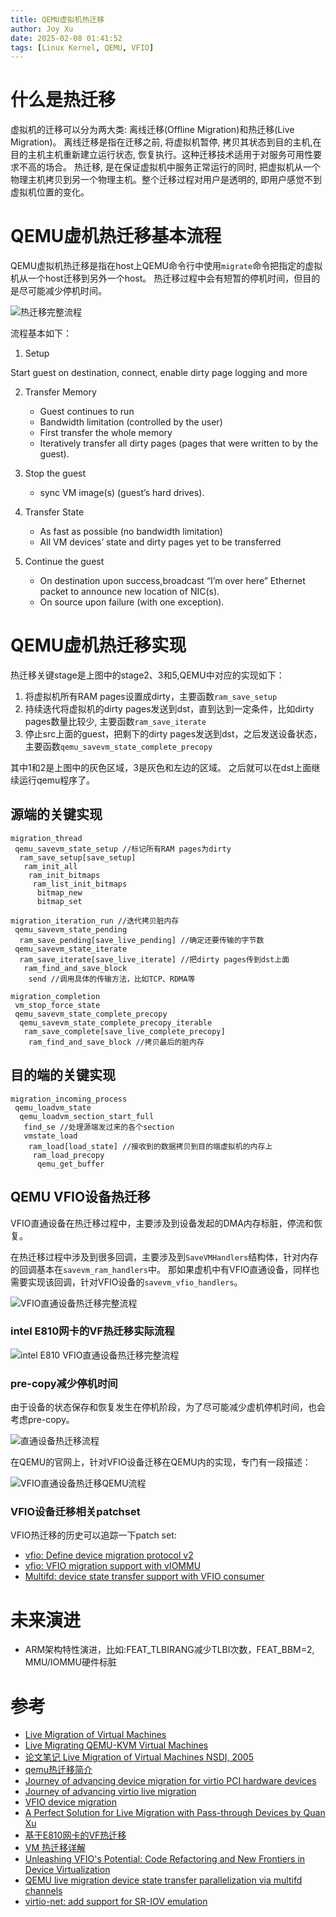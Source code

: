 ```yaml
---
title: QEMU虚拟机热迁移
author: Joy Xu
date: 2025-02-08 01:41:52
tags: [Linux Kernel, QEMU, VFIO]
---
```


# 什么是热迁移

虚拟机的迁移可以分为两大类: 离线迁移(Offline Migration)和热迁移(Live Migration)。
离线迁移是指在迁移之前, 将虚拟机暂停, 拷贝其状态到目的主机,在目的主机主机重新建立运行状态, 恢复执行。这种迁移技术适用于对服务可用性要求不高的场合。
热迁移, 是在保证虚拟机中服务正常运行的同时, 把虚拟机从一个物理主机拷贝到另一个物理主机。整个迁移过程对用户是透明的, 即用户感觉不到虚拟机位置的变化。

# QEMU虚机热迁移基本流程

QEMU虚拟机热迁移是指在host上QEMU命令行中使用`migrate`命令把指定的虚拟机从一个host迁移到另外一个host。
热迁移过程中会有短暂的停机时间，但目的是尽可能减少停机时间。

![热迁移完整流程](/images/qemu_live_migration_big_picture.png)

流程基本如下：

1. Setup

Start guest on destination, connect, enable dirty page logging and more

2. Transfer Memory
	* Guest continues to run
	* Bandwidth limitation (controlled by the user)
	* First transfer the whole memory
	* Iteratively transfer all dirty pages (pages that were written to by the guest).

3. Stop the guest
	* sync VM image(s) (guest’s hard drives).

4. Transfer State
	* As fast as possible (no bandwidth limitation)
	* All VM devices’ state and dirty pages yet to be transferred

5. Continue the guest
	* On destination upon success,broadcast “I’m over here” Ethernet packet to announce new location of NIC(s).
	* On source upon failure (with one exception).

# QEMU虚机热迁移实现

热迁移关键stage是上图中的stage2、3和5,QEMU中对应的实现如下：

1. 将虚拟机所有RAM pages设置成dirty，主要函数`ram_save_setup`
2. 持续迭代将虚拟机的dirty pages发送到dst，直到达到一定条件，比如dirty pages数量比较少, 主要函数`ram_save_iterate`
3. 停止src上面的guest，把剩下的dirty pages发送到dst，之后发送设备状态，主要函数`qemu_savevm_state_complete_precopy`

其中1和2是上图中的灰色区域，3是灰色和左边的区域。
之后就可以在dst上面继续运行qemu程序了。

## 源端的关键实现

	migration_thread
	 qemu_savevm_state_setup //标记所有RAM pages为dirty
	  ram_save_setup[save_setup]
	   ram_init_all
	    ram_init_bitmaps
	     ram_list_init_bitmaps
	      bitmap_new
	      bitmap_set

	migration_iteration_run //迭代拷贝脏内存
	 qemu_savevm_state_pending
	  ram_save_pending[save_live_pending] //确定还要传输的字节数
	 qemu_savevm_state_iterate
	  ram_save_iterate[save_live_iterate] //把dirty pages传到dst上面
	   ram_find_and_save_block
	    send //调用具体的传输方法，比如TCP、RDMA等

	migration_completion
	 vm_stop_force_state
	 qemu_savevm_state_complete_precopy
	  qemu_savevm_state_complete_precopy_iterable
	   ram_save_complete[save_live_complete_precopy]
	    ram_find_and_save_block //拷贝最后的脏内存

## 目的端的关键实现

	migration_incoming_process
	 qemu_loadvm_state 
	  qemu_loadvm_section_start_full
	   find_se //处理源端发过来的各个section
	   vmstate_load
	    ram_load[load_state] //接收到的数据拷贝到目的端虚拟机的内存上
	     ram_load_precopy
	      qemu_get_buffer

## QEMU VFIO设备热迁移

VFIO直通设备在热迁移过程中，主要涉及到设备发起的DMA内存标脏，停流和恢复。

在热迁移过程中涉及到很多回调，主要涉及到`SaveVMHandlers`结构体，针对内存的回调基本在`savevm_ram_handlers`中。
那如果虚机中有VFIO直通设备，同样也需要实现该回调，针对VFIO设备的`savevm_vfio_handlers`。

![VFIO直通设备热迁移完整流程](/images/qemu_live_migration_big_picture_vfio.png)

### intel E810网卡的VF热迁移实际流程

![intel E810 VFIO直通设备热迁移完整流程](/images/qemu_live_migration_vfio_e810.png)

### pre-copy减少停机时间

由于设备的状态保存和恢复发生在停机阶段，为了尽可能减少虚机停机时间，也会考虑pre-copy。

![直通设备热迁移流程](/images/qemu_live_migration_vfio_qemu2.png)

在QEMU的官网上，针对VFIO设备迁移在QEMU内的实现，专门有一段描述：

![VFIO直通设备热迁移QEMU流程](/images/qemu_live_migration_vfio_qemu.png)

### VFIO设备迁移相关patchset

VFIO热迁移的历史可以追踪一下patch set:
* [vfio: Define device migration protocol v2](https://patchwork.kernel.org/project/netdevbpf/patch/20220220095716.153757-10-yishaih@nvidia.com/#24749543)
* [vfio: VFIO migration support with vIOMMU](https://lore.kernel.org/all/20230622214845.3980-1-joao.m.martins@oracle.com/)
* [Multifd: device state transfer support with VFIO consumer](https://lore.kernel.org/all/cover.1738171076.git.maciej.szmigiero@oracle.com/)

# 未来演进

* ARM架构特性演进，比如:FEAT_TLBIRANG减少TLBI次数，FEAT_BBM=2, MMU/IOMMU硬件标脏

# 参考

* [Live Migration of Virtual Machines](https://dl.acm.org/doi/abs/10.5555/1251203.1251223#core-collateral-purchase-access)
* [Live Migrating QEMU-KVM Virtual Machines](https://developers.redhat.com/blog/2015/03/24/live-migrating-qemu-kvm-virtual-machines)
* [论文笔记 Live Migration of Virtual Machines NSDI, 2005](https://www.cnblogs.com/yuquanlaobo/archive/2013/01/17/2863040.html)
* [qemu热迁移简介](https://terenceli.github.io/%E6%8A%80%E6%9C%AF/2018/03/01/qemu-live-migration)
* [Journey of advancing device migration for virtio PCI hardware devices](https://netdevconf.info/0x18/docs/netdev-0x18-paper22-talk-paper.pdf)
* [Journey of advancing virtio live migration](https://netdevconf.info/0x18/docs/netdev-0x18-paper22-talk-slides/virtio-live-migratation-slides.pdf)
* [VFIO device migration](https://www.qemu.org/docs/master/devel/migration/vfio.html)
* [A Perfect Solution for Live Migration with Pass-through Devices by Quan Xu](https://liujunming.top/2022/05/21/A-Perfect-Solution-for-Live-Migration-with-Pass-through-Devices-by-Quan-Xu/)
* [基于E810网卡的VF热迁移](https://liujunming.top/2023/10/05/%E5%9F%BA%E4%BA%8EE810%E7%BD%91%E5%8D%A1%E7%9A%84VF%E7%83%AD%E8%BF%81%E7%A7%BB/)
* [VM 热迁移详解](https://cshuo.top/2016/09/10/live_migration/)
* [Unleashing VFIO's Potential: Code Refactoring and New Frontiers in Device Virtualization](https://kvm-forum.qemu.org/2024/KVM_Forum_2024_-_VFIO_5LSTtyJ.pdf)
* [QEMU live migration device state transfer parallelization via multifd channels](https://kvm-forum.qemu.org/2024/kvm-forum-2024-multifd-device-state-transfer_3K5EQIG.pdf)
* [virtio-net: add support for SR-IOV emulation](https://kvm-forum.qemu.org/2024/Unleashing_SR-IOV_on_Virtual_Machines_qSX9OJ9.pdf)
